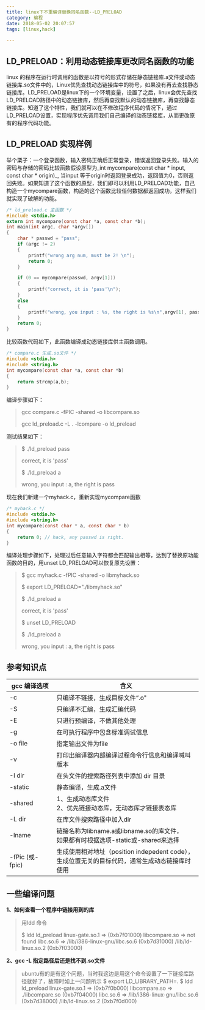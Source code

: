 ```yaml
---
title: linux下不重编译替换同名函数--LD_PRELOAD
category: 编程
date: 2018-05-02 20:07:57
tags: [linux,hack]
  
---
```


## LD_PRELOAD：利用动态链接库更改同名函数的功能

linux 的程序在运行时调用的函数是以符号的形式存储在静态链接库.a文件或动态链接库.so文件中的，Linux优先查找动态链接库中的符号，如果没有再去查找静态链接库。LD_PRELOAD是linux下的一个环境变量，设置了之后，linux会优先查找LD_PRELOAD路径中的动态链接库，然后再查找默认的动态链接库，再查找静态链接库。知道了这个特性，我们就可以在不修改程序代码的情况下，通过LD_PRELOAD设置，实现程序优先调用我们自己编译的动态链接库，从而更改原有的程序代码功能。

## LD_PRELOAD 实现样例

举个栗子：一个登录函数，输入密码正确后正常登录，错误返回登录失败。输入的密码与存储的密码比较函数假设原型为_int mycompare(const char * input, const char * origin)_, 当input 等于origin时返回登录成功，返回值为0，否则返回失败。如果知道了这个函数的原型，我们即可以利用LD_PRELOAD功能，自己构造一个mycompare函数，构造的这个函数比较任何数据都返回成功，这样我们就实现了破解的功能。

```c
/* ld_preload.c 主函数 */
#include <stdio.h>
extern int mycompare(const char *a, const char *b);
int main(int argc, char *argv[])
{
    char * passwd = "pass";
    if (argc != 2)
    {
        printf("wrong arg num, must be 2! \n");
        return 0;
    }

    if (0 == mycompare(passwd, argv[1]))
    {
        printf("correct, it is 'pass'\n");
    }
    else
    {
        printf("wrong, you input : %s, the right is %s\n",argv[1], passwd);
    }
    return 0;
}

```

比较函数代码如下，此函数编译成动态链接库供主函数调用。

```c
/* compare.c 生成.so文件 */
#include <stdio.h>
#include <string.h>
int mycompare(const char *a, const char *b)
{
    return strcmp(a,b);
}
```

编译步骤如下：

> gcc compare.c -fPIC -shared -o libcompare.so
>
> gcc ld_preload.c -L . -lcompare -o ld_preload

测试结果如下：

> $ ./ld_preload pass
>
> correct, it is 'pass'
>
> $ ./ld_preload a
>
> wrong, you input : a, the right is pass

现在我们新建一个myhack.c，重新实现mycompare函数

```c
/* myhack.c */
#include <stdio.h>
#include <string.h>
int mycompare(const char * a, const char * b)
{
    return 0; // hack, any passwd is right.
}
```

编译处理步骤如下，处理过后任意输入字符都会匹配输出相等，达到了替换原功能函数的目的，用unset LD_PRELOAD可以恢复原先设置：

> $ gcc myhack.c -fPIC -shared -o libmyhack.so
>
> $ export LD_PRELOAD="./libmyhack.so"
>
> $ ./ld_preload a 
>
> correct, it is 'pass'
>
> $ unset LD_PRELOAD
>
> $ ./ld_preload a
>
> wrong, you input : a, the right is pass

## 参考知识点

| gcc 编译选项    | 含义                                                         |
| --------------- | ------------------------------------------------------------ |
| -c              | 只编译不链接，生成目标文件“.o"                               |
| -S              | 只编译不汇编，生成汇编代码                                   |
| -E              | 只进行预编译，不做其他处理                                   |
| -g              | 在可执行程序中包含标准调试信息                               |
| -o file         | 指定输出文件为file                                           |
| -v              | 打印出编译器内部编译过程命令行信息和编译喊叫版本             |
| -I dir          | 在头文件的搜索路径列表中添加 dir 目录                        |
| -static         | 静态编译，生成.a文件                                         |
| -shared         | 1、生成动态库文件 <br />2、优先链接动态库，无动态库才链接表态库 |
| -L dir          | 在库文件搜索路径中加入dir                                    |
| -lname          | 链接名称为libname.a或libname.so的库文件，<br />如果都有时根据选项-static或-shared来选择 |
| -fPic (或-fpic) | 生成使用相对地址（position indepedent code），<br />生成位置无关的目标代码，通常生成动态链接库时使用 |

## 一些编译问题

**1、如何查看一个程序中链接用到的库**

> 用ldd 命令
>
> $ ldd ld_preload
> linux-gate.so.1 =>  (0xb7f01000)
> libcompare.so => not found
> libc.so.6 => /lib/i386-linux-gnu/libc.so.6 (0xb7d31000)
> /lib/ld-linux.so.2 (0xb7f03000)

**2、gcc -L 指定路径后还是找不到.so文件**

> ubuntu有的是有这个问题，当时我这边是用这个命令设置了一下链接库路径就好了，故障时如上一问题所示
> $ export LD_LIBRARY_PATH=.
> $ ldd ld_preload
> linux-gate.so.1 =>  (0xb7f0b000)
> libcompare.so => ./libcompare.so (0xb7f04000)
> libc.so.6 => /lib/i386-linux-gnu/libc.so.6 (0xb7d38000)
> /lib/ld-linux.so.2 (0xb7f0d000)


